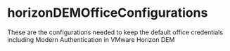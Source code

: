 # horizonDEMOfficeConfigurations
These are the configurations needed to keep the default office credentials including Modern Authentication in VMware Horizon DEM
